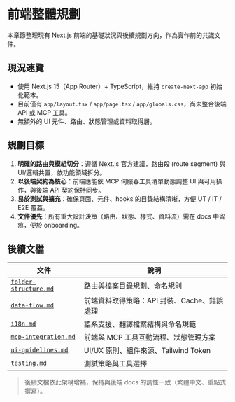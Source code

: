 # 前端整體規劃

本章節整理現有 Next.js 前端的基礎狀況與後續規劃方向，作為實作前的共識文件。

## 現況速覽

- 使用 Next.js 15（App Router）+ TypeScript，維持 `create-next-app` 初始化範本。
- 目前僅有 `app/layout.tsx` / `app/page.tsx` / `app/globals.css`，尚未整合後端 API 或 MCP 工具。
- 無額外的 UI 元件、路由、狀態管理或資料取得層。

## 規劃目標

1. **明確的路由與模組切分**：遵循 Next.js 官方建議，路由段 (route segment) 與 UI/邏輯共置，依功能領域拆分。
2. **以後端契約為核心**：前端應能依 MCP 伺服器工具清單動態調整 UI 與可用操作，與後端 API 契約保持同步。
3. **易於測試與擴充**：確保頁面、元件、hooks 的目錄結構清晰，方便 UT / IT / E2E 覆蓋。
4. **文件優先**：所有重大設計決策（路由、狀態、樣式、資料流）需在 docs 中留痕，便於 onboarding。

## 後續文檔

| 文件                                           | 說明                                        |
| ---------------------------------------------- | ------------------------------------------- |
| [`folder-structure.md`](./folder-structure.md) | 路由與檔案目錄規劃、命名規則                |
| [`data-flow.md`](./data-flow.md)               | 前端資料取得策略：API 封裝、Cache、錯誤處理 |
| [`i18n.md`](./i18n.md)                         | 語系支援、翻譯檔案結構與命名規範            |
| [`mcp-integration.md`](./mcp-integration.md)   | 前端與 MCP 工具互動流程、狀態管理方案       |
| [`ui-guidelines.md`](./ui-guidelines.md)       | UI/UX 原則、組件來源、Tailwind Token        |
| [`testing.md`](./testing.md)                   | 測試策略與工具選擇                          |

> 後續文檔依此架構增補，保持與後端 docs 的調性一致（繁體中文、重點式撰寫）。
